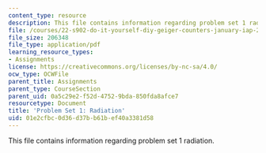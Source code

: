```yaml
---
content_type: resource
description: This file contains information regarding problem set 1 radiation.
file: /courses/22-s902-do-it-yourself-diy-geiger-counters-january-iap-2015/01e2cfbc0d36d37bb61bef40a3381d58_MIT22_S902IAP15_pset01.pdf
file_size: 206348
file_type: application/pdf
learning_resource_types:
- Assignments
license: https://creativecommons.org/licenses/by-nc-sa/4.0/
ocw_type: OCWFile
parent_title: Assignments
parent_type: CourseSection
parent_uid: 0a5c29e2-f52d-4752-9bda-850fda8afce7
resourcetype: Document
title: 'Problem Set 1: Radiation'
uid: 01e2cfbc-0d36-d37b-b61b-ef40a3381d58
---
```

This file contains information regarding problem set 1 radiation.